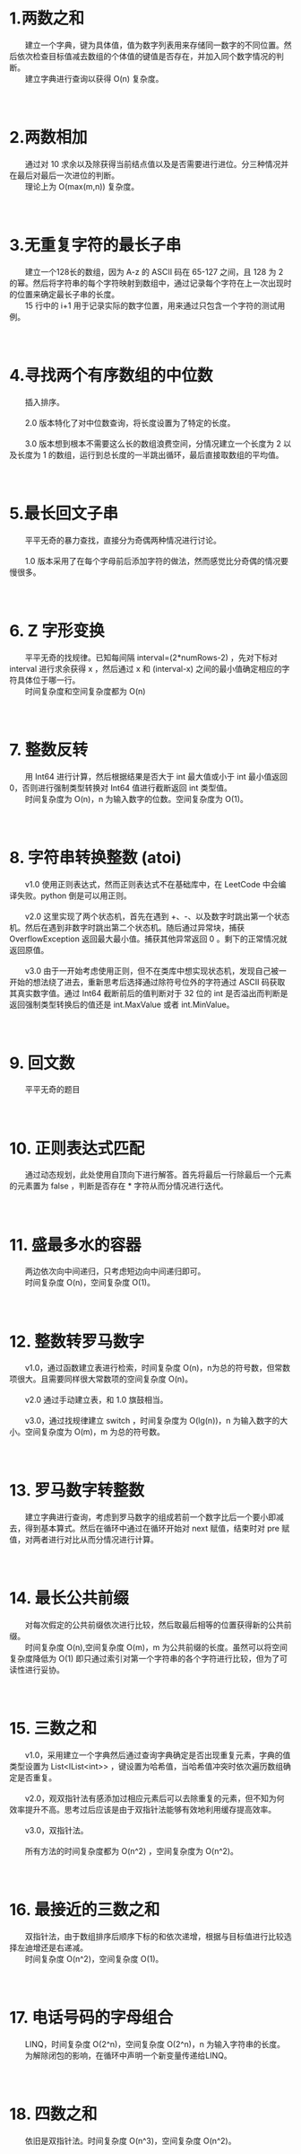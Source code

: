 # 1.两数之和
&emsp;&emsp;建立一个字典，键为具体值，值为数字列表用来存储同一数字的不同位置。然后依次检查目标值减去数组的个体值的键值是否存在，并加入同个数字情况的判断。  
&emsp;&emsp;建立字典进行查询以获得 O(n) 复杂度。
<br/>
<br/>
<br/>

# 2.两数相加
&emsp;&emsp;通过对 10 求余以及除获得当前结点值以及是否需要进行进位。分三种情况并在最后对最后一次进位的判断。  
&emsp;&emsp;理论上为 O(max(m,n)) 复杂度。
<br/>
<br/>
<br/>

# 3.无重复字符的最长子串
&emsp;&emsp;建立一个128长的数组，因为 A-z 的 ASCII 码在 65-127 之间，且 128 为 2 的幂。然后将字符串的每个字符映射到数组中，通过记录每个字符在上一次出现时的位置来确定最长子串的长度。  
&emsp;&emsp;15 行中的 i+1 用于记录实际的数字位置，用来通过只包含一个字符的测试用例。
<br/>
<br/>
<br/>

# 4.寻找两个有序数组的中位数
&emsp;&emsp;插入排序。<br/><br/>
&emsp;&emsp;2.0 版本特化了对中位数查询，将长度设置为了特定的长度。<br/><br/>
&emsp;&emsp;3.0 版本想到根本不需要这么长的数组浪费空间，分情况建立一个长度为 2 以及长度为 1 的数组，运行到总长度的一半跳出循环，最后直接取数组的平均值。
<br/>
<br/>
<br/>

# 5.最长回文子串
&emsp;&emsp;平平无奇的暴力查找，直接分为奇偶两种情况进行讨论。<br/><br/>
&emsp;&emsp;1.0 版本采用了在每个字母前后添加字符的做法，然而感觉比分奇偶的情况要慢很多。  
<br/>
<br/>

# 6. Z 字形变换
&emsp;&emsp;平平无奇的找规律。已知每间隔 interval=(2\*numRows-2) ，先对下标对 interval 进行求余获得 x ，然后通过 x 和 (interval-x) 之间的最小值确定相应的字符具体位于哪一行。  
&emsp;&emsp;时间复杂度和空间复杂度都为 O(n)
<br/>
<br/>
<br/>

# 7. 整数反转
&emsp;&emsp;用 Int64 进行计算，然后根据结果是否大于 int 最大值或小于 int 最小值返回 0，否则进行强制类型转换对 Int64 值进行截断返回 int 类型值。  
&emsp;&emsp;时间复杂度为 O(n)，n 为输入数字的位数。空间复杂度为 O(1)。
<br/>
<br/>
<br/>

# 8. 字符串转换整数 (atoi)  
&emsp;&emsp;v1.0 使用正则表达式，然而正则表达式不在基础库中，在 LeetCode 中会编译失败。python 倒是可以用正则。<br/><br/>
&emsp;&emsp;v2.0 这里实现了两个状态机，首先在遇到 +、-、以及数字时跳出第一个状态机。然后在遇到非数字时跳出第二个状态机。随后通过异常块，捕获 OverflowException 返回最大最小值。捕获其他异常返回 0 。剩下的正常情况就返回原值。<br/><br/>
&emsp;&emsp;v3.0 由于一开始考虑使用正则，但不在类库中想实现状态机，发现自己被一开始的想法绕了进去，重新思考后选择通过除符号位外的字符通过 ASCII 码获取其真实数字值。通过 Int64 截断前后的值判断对于 32 位的 int 是否溢出而判断是返回强制类型转换后的值还是 int.MaxValue 或者 int.MinValue。
<br/>
<br/>
<br/>

# 9. 回文数
&emsp;&emsp;平平无奇的题目
<br/>
<br/>
<br/>

# 10. 正则表达式匹配
&emsp;&emsp;通过动态规划，此处使用自顶向下进行解答。首先将最后一行除最后一个元素的元素置为 false ，判断是否存在 * 字符从而分情况进行迭代。
<br/>
<br/>
<br/>

# 11. 盛最多水的容器
&emsp;&emsp;两边依次向中间递归，只考虑短边向中间递归即可。  
&emsp;&emsp;时间复杂度 O(n)，空间复杂度 O(1)。
<br/>
<br/>
<br/>

# 12. 整数转罗马数字
&emsp;&emsp;v1.0，通过函数建立表进行检索，时间复杂度 O(n)，n为总的符号数，但常数项很大。且需要同样很大常数项的空间复杂度 O(n)。<br/><br/>
&emsp;&emsp;v2.0 通过手动建立表，和 1.0 旗鼓相当。<br/><br/>
&emsp;&emsp;v3.0，通过找规律建立 switch ，时间复杂度为 O(lg(n))，n 为输入数字的大小。空间复杂度为 O(m)，m 为总的符号数。
<br/>
<br/>
<br/>

# 13. 罗马数字转整数
&emsp;&emsp;建立字典进行查询，考虑到罗马数字的组成若前一个数字比后一个要小即减去，得到基本算式。然后在循环中通过在循环开始对 next 赋值，结束时对 pre 赋值，对两者进行对比从而分情况进行计算。
<br/>
<br/>
<br/>

# 14. 最长公共前缀
&emsp;&emsp;对每次假定的公共前缀依次进行比较，然后取最后相等的位置获得新的公共前缀。<br/>
&emsp;&emsp;时间复杂度 O(n),空间复杂度 O(m)，m 为公共前缀的长度。虽然可以将空间复杂度降低为 O(1) 即只通过索引对第一个字符串的各个字符进行比较，但为了可读性进行妥协。
<br/>
<br/>
<br/>

# 15. 三数之和
&emsp;&emsp;v1.0，采用建立一个字典然后通过查询字典确定是否出现重复元素，字典的值类型设置为 List<IList\<int\>> ，键设置为哈希值，当哈希值冲突时依次遍历数组确定是否重复。<br/><br/>
&emsp;&emsp;v2.0，观双指针法有感添加过相应元素后可以去除重复的元素，但不知为何效率提升不高。思考过后应该是由于双指针法能够有效地利用缓存提高效率。<br/><br/>
&emsp;&emsp;v3.0，双指针法。<br/><br/>
&emsp;&emsp;所有方法的时间复杂度都为 O(n^2) ，空间复杂度为 O(n^2)。
<br/>
<br/>
<br/>

# 16. 最接近的三数之和
&emsp;&emsp;双指针法，由于数组排序后顺序下标的和依次递增，根据与目标值进行比较选择左迪增还是右递减。<br/>
&emsp;&emsp;时间复杂度 O(n^2)，空间复杂度 O(1)。
<br/>
<br/>
<br/>

# 17. 电话号码的字母组合
&emsp;&emsp;LINQ，时间复杂度 O(2^n)，空间复杂度 O(2^n)，n 为输入字符串的长度。<br/>
&emsp;&emsp;为解除闭包的影响，在循环中声明一个新变量传递给LINQ。
<br/>
<br/>
<br/>

# 18. 四数之和
&emsp;&emsp;依旧是双指针法。时间复杂度 O(n^3)，空间复杂度 O(n^2)。
<br/>
<br/>
<br/>

